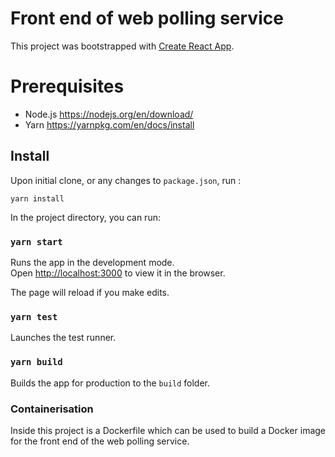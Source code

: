 # Front end of web polling service

This project was bootstrapped with [Create React App](https://github.com/facebook/create-react-app).

# Prerequisites
- Node.js https://nodejs.org/en/download/
- Yarn https://yarnpkg.com/en/docs/install

## Install

Upon initial clone, or any changes to `package.json`, run :

```
yarn install
```

In the project directory, you can run:

### `yarn start`

Runs the app in the development mode.\
Open [http://localhost:3000](http://localhost:3000) to view it in the browser.

The page will reload if you make edits.

### `yarn test`

Launches the test runner.


### `yarn build`

Builds the app for production to the `build` folder.

### Containerisation

Inside this project is a Dockerfile which can be used to build a Docker image for the front end of the web polling service.
